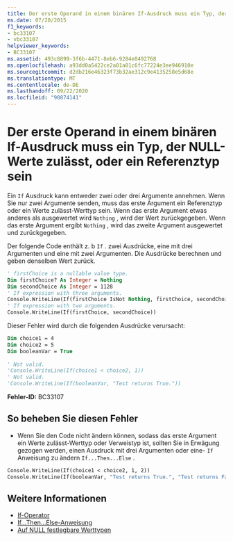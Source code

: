 ```yaml
---
title: Der erste Operand in einem binären If-Ausdruck muss ein Typ, der NULL-Werte zulässt, oder ein Referenztyp sein
ms.date: 07/20/2015
f1_keywords:
- bc33107
- vbc33107
helpviewer_keywords:
- BC33107
ms.assetid: 493c8899-3f6b-4471-8eb6-9284e8492768
ms.openlocfilehash: a93dd0a5422ce2a01a01c6fc77224e3ee946910e
ms.sourcegitcommit: d2db216e46323f73b32ae312c9e4135258e5d68e
ms.translationtype: MT
ms.contentlocale: de-DE
ms.lasthandoff: 09/22/2020
ms.locfileid: "90874141"
---
```

# <a name="first-operand-in-a-binary-if-expression-must-be-nullable-or-a-reference-type"></a>Der erste Operand in einem binären If-Ausdruck muss ein Typ, der NULL-Werte zulässt, oder ein Referenztyp sein

Ein `If` Ausdruck kann entweder zwei oder drei Argumente annehmen. Wenn Sie nur zwei Argumente senden, muss das erste Argument ein Referenztyp oder ein Werte zulässt-Werttyp sein. Wenn das erste Argument etwas anderes als ausgewertet wird `Nothing` , wird der Wert zurückgegeben. Wenn das erste Argument ergibt `Nothing` , wird das zweite Argument ausgewertet und zurückgegeben.  
  
 Der folgende Code enthält z. b `If` . zwei Ausdrücke, eine mit drei Argumenten und eine mit zwei Argumenten. Die Ausdrücke berechnen und geben denselben Wert zurück.  
  
```vb  
' firstChoice is a nullable value type.  
Dim firstChoice? As Integer = Nothing  
Dim secondChoice As Integer = 1128  
' If expression with three arguments.  
Console.WriteLine(If(firstChoice IsNot Nothing, firstChoice, secondChoice))  
' If expression with two arguments.  
Console.WriteLine(If(firstChoice, secondChoice))  
```  
  
 Dieser Fehler wird durch die folgenden Ausdrücke verursacht:  
  
```vb  
Dim choice1 = 4  
Dim choice2 = 5  
Dim booleanVar = True  
  
' Not valid.  
'Console.WriteLine(If(choice1 < choice2, 1))  
' Not valid.  
'Console.WriteLine(If(booleanVar, "Test returns True."))  
```  
  
 **Fehler-ID:** BC33107  
  
## <a name="to-correct-this-error"></a>So beheben Sie diesen Fehler  
  
- Wenn Sie den Code nicht ändern können, sodass das erste Argument ein Werte zulässt-Werttyp oder Verweistyp ist, sollten Sie in Erwägung gezogen werden, einen Ausdruck mit drei Argumenten oder eine- `If` Anweisung zu ändern `If...Then...Else` .  
  
```vb  
Console.WriteLine(If(choice1 < choice2, 1, 2))  
Console.WriteLine(If(booleanVar, "Test returns True.", "Test returns False."))  
```  
  
## <a name="see-also"></a>Weitere Informationen

- [If-Operator](../operators/if-operator.md)
- [If...Then...Else-Anweisung](../statements/if-then-else-statement.md)
- [Auf NULL festlegbare Werttypen](../../programming-guide/language-features/data-types/nullable-value-types.md)
